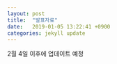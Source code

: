 ```yaml
---
layout: post
title:  "발표자료"
date:   2019-01-05 13:22:41 +0900
categories: jekyll update
---
```


2월 4일 이후에 업데이트 예정
